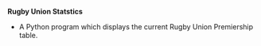 **Rugby Union Statstics**

- A Python program which displays the current Rugby Union Premiership table.

